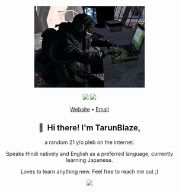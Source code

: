 <div align="center">
<img height="220" src="./ghost_typ.gif" alt="Awesome operator">

<p align="center">
<img src="https://img.shields.io/badge/javascript%20-%23323330.svg?&style=for-the-badge&logo=javascript&logoColor=%23F7DF1E"/>
<img src="https://img.shields.io/badge/typescript%20-%23007ACC.svg?&style=for-the-badge&logo=typescript&logoColor=white"/>
</p>

<p align="center">

<a href="https://blaze021.github.io/">Website</a>
•
<a href="mailto:tarunblaze@gmail.com">Email</a>
</p>

## 👋 &nbsp;Hi there! I'm TarunBlaze, 
a random 21 y/o pleb on the internet.

Speaks Hindi natively and English as a preferred language, currently learning Japanese.

Loves to learn anything new. Feel free to reach me out ;)


<p align="center">
<a href="https://github.com/blaze021/">
  <img height="180em" src="https://github-readme-stats-ten-murex.vercel.app/api?username=blaze021&show_icons=true&theme=vue-dark&include_all_commits=true&count_private=true" />
</a>
</p>

</div>
